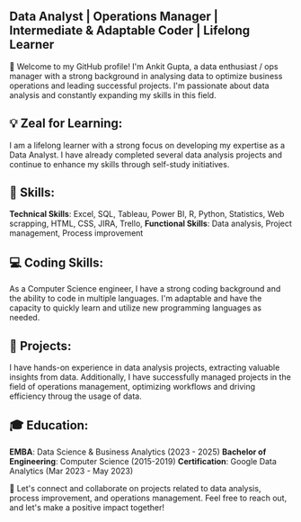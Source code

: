 ##   Data Analyst | Operations Manager | Intermediate & Adaptable Coder | Lifelong Learner

👋 Welcome to my GitHub profile! I'm Ankit Gupta, a data enthusiast / ops manager with a strong background in analysing data to optimize business operations and leading successful projects. I'm passionate about data analysis and constantly expanding my skills in this field.

## 💡 Zeal for Learning:
I am a lifelong learner with a strong focus on developing my expertise as a Data Analyst. I have already completed several data analysis projects and continue to enhance my skills through self-study initiatives.

## 🔧 Skills:
**Technical Skills**: Excel, SQL, Tableau, Power BI, R, Python, Statistics, Web scrapping, HTML, CSS, JIRA, Trello,
**Functional Skills**: Data analysis, Project management, Process improvement

## 💻 Coding Skills:
As a Computer Science engineer, I have a strong coding background and the ability to code in multiple languages. I'm adaptable and have the capacity to quickly learn and utilize new programming languages as needed.

## 📂 Projects:
I have hands-on experience in data analysis projects, extracting valuable insights from data. Additionally, I have successfully managed projects in the field of operations management, optimizing workflows and driving efficiency throug the usage of data.

## 🎓 Education:
**EMBA**: Data Science & Business Analytics (2023 - 2025)
**Bachelor of Engineering**: Computer Science (2015-2019) 
**Certification**: Google Data Analytics (Mar 2023 - May 2023)

🌱 Let's connect and collaborate on projects related to data analysis, process improvement, and operations management. Feel free to reach out, and let's make a positive impact together!
